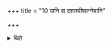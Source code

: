 +++
title = "10 यानि वा दशतयीष्वाग्नेयानि"

+++

<details><summary>थिते</summary>

यानि वा दशतयीष्वाग्नेयानि सूक्तानि स्युस्तैरुपदध्यात् १०
</details>
